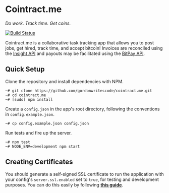 Cointract.me
============

*Do work. Track time. Get coins.*

[![Build Status](https://travis-ci.org/gordonwritescode/cointract.me.svg?branch=master)](https://travis-ci.org/gordonwritescode/cointract.me)

Cointract.me is a collaborative task tracking app that allows you to post jobs,
get hired, track time, and accept bitcoin! Invoices are reconciled using the
[Insight API](http://insight.is) and payouts may be facilitated using the
[BitPay API](https://bitpay.com/api).

## Quick Setup

Clone the repository and install dependencies with NPM.

```
~# git clone https://github.com/gordonwritescode/cointract.me.git
~# cd cointract.me
~# [sudo] npm install
```

Create a `config.json` in the app's root directory, following the conventions
in `config.example.json`.

```
~# cp config.example.json config.json
```

Run tests and fire up the server.

```
~# npm test
~# NODE_ENV=development npm start
```

## Creating Certificates

You should generate a self-signed SSL certificate to run the application with
your config's `server.ssl.enabled` set to `true`, for testing and development
purposes.
You can do this easily by following
**[this guide](http://www.akadia.com/services/ssh_test_certificate.html)**.
